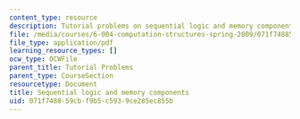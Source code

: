 ```yaml
---
content_type: resource
description: Tutorial problems on sequential logic and memory components.
file: /media/courses/6-004-computation-structures-spring-2009/071f748859cbf9b5c5939ce285ec855b_MIT6_004s09_tutor06.pdf
file_type: application/pdf
learning_resource_types: []
ocw_type: OCWFile
parent_title: Tutorial Problems
parent_type: CourseSection
resourcetype: Document
title: Sequential logic and memory components
uid: 071f7488-59cb-f9b5-c593-9ce285ec855b
---
```


